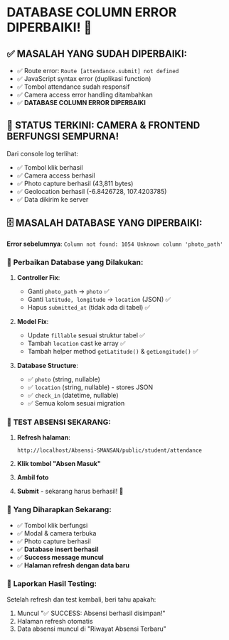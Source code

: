# DATABASE COLUMN ERROR DIPERBAIKI! 🎉

## ✅ MASALAH YANG SUDAH DIPERBAIKI:

-   ✅ Route error: `Route [attendance.submit] not defined`
-   ✅ JavaScript syntax error (duplikasi function)
-   ✅ Tombol attendance sudah responsif
-   ✅ Camera access error handling ditambahkan
-   ✅ **DATABASE COLUMN ERROR DIPERBAIKI**

## 🎯 STATUS TERKINI: CAMERA & FRONTEND BERFUNGSI SEMPURNA!

Dari console log terlihat:

-   ✅ Tombol klik berhasil
-   ✅ Camera access berhasil
-   ✅ Photo capture berhasil (43,811 bytes)
-   ✅ Geolocation berhasil (-6.8426728, 107.4203785)
-   ✅ Data dikirim ke server

## 🗄️ MASALAH DATABASE YANG DIPERBAIKI:

**Error sebelumnya**: `Column not found: 1054 Unknown column 'photo_path'`

### 🔧 **Perbaikan Database yang Dilakukan:**

1. **Controller Fix**:

    - Ganti `photo_path` → `photo` ✅
    - Ganti `latitude, longitude` → `location` (JSON) ✅
    - Hapus `submitted_at` (tidak ada di tabel) ✅

2. **Model Fix**:

    - Update `fillable` sesuai struktur tabel ✅
    - Tambah `location` cast ke array ✅
    - Tambah helper method `getLatitude()` & `getLongitude()` ✅

3. **Database Structure**:
    - ✅ `photo` (string, nullable)
    - ✅ `location` (string, nullable) - stores JSON
    - ✅ `check_in` (datetime, nullable)
    - ✅ Semua kolom sesuai migration

### 🚀 **TEST ABSENSI SEKARANG:**

1. **Refresh halaman**:

    ```
    http://localhost/Absensi-SMANSAN/public/student/attendance
    ```

2. **Klik tombol "Absen Masuk"**

3. **Ambil foto**

4. **Submit** - sekarang harus berhasil! 🎉

### 🎯 **Yang Diharapkan Sekarang:**

-   ✅ Tombol klik berfungsi
-   ✅ Modal & camera terbuka
-   ✅ Photo capture berhasil
-   ✅ **Database insert berhasil**
-   ✅ **Success message muncul**
-   ✅ **Halaman refresh dengan data baru**

### 📝 **Laporkan Hasil Testing:**

Setelah refresh dan test kembali, beri tahu apakah:

1. Muncul "✅ SUCCESS: Absensi berhasil disimpan!"
2. Halaman refresh otomatis
3. Data absensi muncul di "Riwayat Absensi Terbaru"
